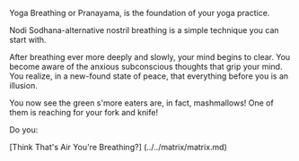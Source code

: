 Yoga Breathing or Pranayama, is the foundation of your yoga practice. 

Nodi Sodhana-alternative nostril breathing is a simple technique you can start with.

After breathing ever more deeply and slowly, your mind begins to clear. You become aware of the anxious
subconscious thoughts that grip your mind. You realize, in a new-found state of peace, that everything
before you is an illusion.

You now see the green s'more eaters are, in fact, mashmallows! One of them is reaching for your fork and
knife!

Do you:

[Think That's Air You're Breathing?] (../../matrix/matrix.md)
